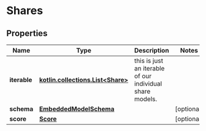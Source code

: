 
# Shares

## Properties
Name | Type | Description | Notes
------------ | ------------- | ------------- | -------------
**iterable** | [**kotlin.collections.List&lt;Share&gt;**](Share) | this is just an iterable of our individual share models. | 
**schema** | [**EmbeddedModelSchema**](EmbeddedModelSchema) |  |  [optional]
**score** | [**Score**](Score) |  |  [optional]




